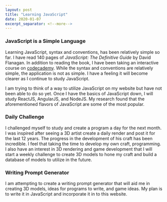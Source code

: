 ```yaml
---
layout: post
title: "Learning JavaScript"
date: 2020-01-07
excerpt_separator: <!--more-->
---
```


### JavaScript is a Simple Language
Learning JavaScript, syntax and conventions, has been relatively simple so far. I have read 140 pages of *JavaScript: The Definitive Guide* by David Flanagan. In addition to reading the book, I have been taking an interactive course on [codecademy](https://www.codecademy.com/learn/introduction-to-javascript). While the syntax and conventions are relatively simple, the application is not as simple. I have a feeling it will become clearer as I continue to study JavaScript.
<!--more-->
I am trying to think of a way to utilize JavaScript on my website but have not been able to do so yet. Once I have the basics of JavaScript down, I will study ReactJS, AngularJS, and NodeJS. My research found that the aforementioned flavors of JavaScript are some of the most popular.

### Daily Challenge
I challenged myself to study and create a program a day for the next month. I was inspired after seeing a 3D artist create a daily render and post it for the last 12 years. The progress in the development of his craft has been incredible. I feel that taking the time to develop my own craft, programming. I also have an interest in 3D rendering and game development that I will start a weekly challenge to create 3D models to hone my craft and build a database of models to utilize in the future.

### Writing Prompt Generator
I am attempting to create a writing prompt generator that will aid me in creating 3D models, ideas for programs to write, and game ideas. My plan is to write it in JavaScript and incorporate it in to this website.
